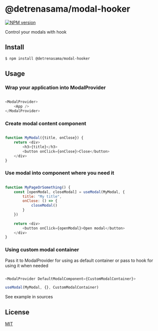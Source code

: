 @detrenasama/modal-hooker
=========================

[![NPM version][npm-image]][npm-url]

[npm-image]: https://img.shields.io/badge/npm-1.0.6-blue
[npm-url]: https://npmjs.org/package/address

Control your modals with hook

## Install

```bash
$ npm install @detrenasama/modal-hooker
```

## Usage

### Wrap your application into ModalProvider

```js

<ModalProvider>
    <App />
</ModalProvider>

```

### Create modal content component

```js

function MyModal({title, onClose}) {
    return <div>
        <h3>{title}</h3>
        <button onClick={onClose}>Close</button>
    </div>
}

```

### Use modal into component where you need it

```js

function MyPageOrSomething() {
    const [openModal, closeModal] = useModal(MyModal, {
        title: "My title",
        onClose: () => {
            closeModal()
        }
    })
    
    return <div>
        <button onClick={openModal}>Open modal</button>
    </div>
}

```

### Using custom modal container

Pass it to ModalProvider for using as default container or pass to 
hook for using it when needed

```js

<ModalProvider DefaultModalComponent={CustomModalContainer}>

useModal(MyModal, {}, CustomModalContainer)
```

See example in sources

## License

[MIT](LICENSE.txt)
